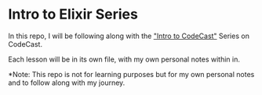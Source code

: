 # Intro to Elixir Series

In this repo, I will be following along with the ["Intro to CodeCast"](https://www.codecast.io/series/58-intro-to-elixir) Series on CodeCast.

Each lesson will be in its own file, with my own personal notes within in.

*Note: This repo is not for learning purposes but for my own personal notes and to follow along with my journey.

